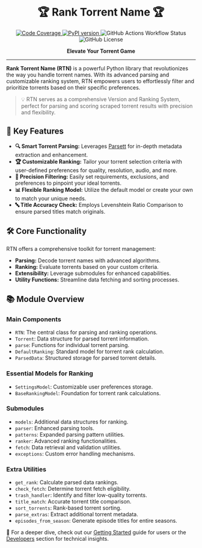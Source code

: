 <div align="center">

<h1>🏆 Rank Torrent Name 🏆</h1>

<p align="center">
  <a href="https://codecov.io/gh/dreulavelle/rank-torrent-name">
    <img src="https://codecov.io/gh/dreulavelle/rank-torrent-name/graph/badge.svg" alt="Code Coverage"/>
  </a>
  <a href="https://badge.fury.io/py/rank-torrent-name">
    <img src="https://badge.fury.io/py/rank-torrent-name.svg" alt="PyPI version"/>
  </a>
  <img src="https://img.shields.io/github/actions/workflow/status/dreulavelle/rank-torrent-name/battery.yml" alt="GitHub Actions Workflow Status"/>
  <img src="https://img.shields.io/github/license/dreulavelle/rank-torrent-name" alt="GitHub License"/>
</p>

<p align="center">
  <strong>Elevate Your Torrent Game</strong>
</p>

</div>

<hr>

**Rank Torrent Name (RTN)** is a powerful Python library that revolutionizes the way you handle torrent names. With its advanced parsing and customizable ranking system, RTN empowers users to effortlessly filter and prioritize torrents based on their specific preferences.

> 💡 RTN serves as a comprehensive Version and Ranking System, perfect for parsing and scoring scraped torrent results with precision and flexibility.

## 🌟 Key Features

- **🔍 Smart Torrent Parsing:** Leverages [Parsett](https://github.com/dreulavelle/ptt) for in-depth metadata extraction and enhancement.
- **🏆 Customizable Ranking:** Tailor your torrent selection criteria with user-defined preferences for quality, resolution, audio, and more.
- **🎯 Precision Filtering:** Easily set requirements, exclusions, and preferences to pinpoint your ideal torrents.
- **📊 Flexible Ranking Model:** Utilize the default model or create your own to match your unique needs.
- **🔤 Title Accuracy Check:** Employs Levenshtein Ratio Comparison to ensure parsed titles match originals.

## 🛠️ Core Functionality

RTN offers a comprehensive toolkit for torrent management:

- **Parsing:** Decode torrent names with advanced algorithms.
- **Ranking:** Evaluate torrents based on your custom criteria.
- **Extensibility:** Leverage submodules for enhanced capabilities.
- **Utility Functions:** Streamline data fetching and sorting processes.

## 📚 Module Overview

### Main Components
- `RTN`: The central class for parsing and ranking operations.
- `Torrent`: Data structure for parsed torrent information.
- `parse`: Functions for individual torrent parsing.
- `DefaultRanking`: Standard model for torrent rank calculation.
- `ParsedData`: Structured storage for parsed torrent details.

### Essential Models for Ranking
- `SettingsModel`: Customizable user preferences storage.
- `BaseRankingModel`: Foundation for torrent rank calculations.

### Submodules
- `models`: Additional data structures for ranking.
- `parser`: Enhanced parsing tools.
- `patterns`: Expanded parsing pattern utilities.
- `ranker`: Advanced ranking functionalities.
- `fetch`: Data retrieval and validation utilities.
- `exceptions`: Custom error handling mechanisms.

### Extra Utilities
- `get_rank`: Calculate parsed data rankings.
- `check_fetch`: Determine torrent fetch eligibility.
- `trash_handler`: Identify and filter low-quality torrents.
- `title_match`: Accurate torrent title comparison.
- `sort_torrents`: Rank-based torrent sorting.
- `parse_extras`: Extract additional torrent metadata.
- `episodes_from_season`: Generate episode titles for entire seasons.

📘 For a deeper dive, check out our [Getting Started](./Users/FAQ.md) guide for users or the [Developers](./Developers/Developers.md) section for technical insights.
